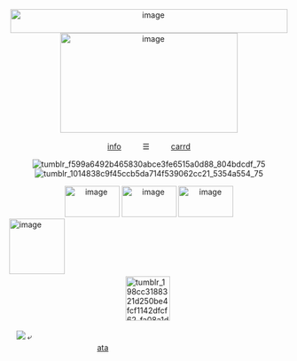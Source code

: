 <div align="center">
  <img width="500" height="43" alt="image" src="https://github.com/user-attachments/assets/44f99388-0bb7-4f98-8ccb-8f9c13db91a5" />


<div align="center">
  <img width="320" height="180" alt="image" src="https://github.com/user-attachments/assets/55558e0f-2403-4a36-a43f-180e296302ec" />

  
[info](https://t.me/autopsykiss)ㅤㅤㅤ☰ㅤㅤㅤ[carrd](https://mothereater.carrd.co) 

![tumblr_f599a6492b465830abce3fe6515a0d88_804bdcdf_75](https://github.com/user-attachments/assets/d2e2ffb2-28ae-46c0-bb3c-5b2860a76834) ![tumblr_1014838c9f45ccb5da714f539062cc21_5354a554_75](https://github.com/user-attachments/assets/e1b2de52-3ddd-4a66-b019-d78fac5d7e69)

<div align="center">
  <img width="99" height="56" alt="image" src="https://github.com/user-attachments/assets/7e8dedc9-9b1a-4877-bb23-b623eea7a948" /> <img width="99" height="56" alt="image" src="https://github.com/user-attachments/assets/fa5ffbc7-546d-4cf4-bda9-eea41deee4d3" /> <img width="99" height="56" alt="image" src="https://github.com/user-attachments/assets/bf84aaf9-4c5f-48f8-92c0-a12fbb5dbe17" /> 


<div align="left">
  <img width="100" height="100" alt="image" src="https://github.com/user-attachments/assets/052b2191-2006-469b-a89e-60ae40c1f8eb" /> ㅤㅤㅤㅤㅤㅤㅤㅤㅤㅤㅤㅤㅤㅤㅤㅤㅤㅤㅤㅤㅤㅤㅤㅤㅤㅤㅤㅤㅤㅤㅤㅤㅤㅤㅤㅤㅤㅤㅤㅤㅤㅤㅤㅤㅤㅤㅤ <img width="80" height="80" alt="tumblr_198cc3188321d250be4fcf1142dfcf62_fa08a1d2_540" src="https://github.com/user-attachments/assets/eecc2d9f-54b6-427c-aa65-ffbb3d3464fc" />

ㅤ![](https://komarev.com/ghpvc/?username=mothereater&color=D8BFD8&style=plastic&label=⠀☆⠀&base=1000) ⤶ ㅤㅤㅤㅤㅤㅤㅤㅤㅤㅤㅤㅤㅤㅤㅤㅤㅤㅤㅤㅤㅤㅤㅤㅤㅤㅤㅤㅤㅤㅤㅤㅤㅤㅤㅤㅤㅤㅤㅤㅤㅤㅤㅤㅤㅤㅤㅤ [ata](https://mothereater.atabook.org/)

